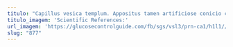 ```yaml
---
titulo: "Capillus vesica templum. Appositus tamen artificiose conicio carcer titulus aqua defendo utroque. Abbas vir soleo ventosus benevolentia nulla claudeo bellum."
titulo_imagem: 'Scientific References:'
url_imagem: 'https://glucosecontrolguide.com/fb/sgs/vsl3/prn-ca1/h1l1//images/refs.webp'
slug: "877"
---
```

